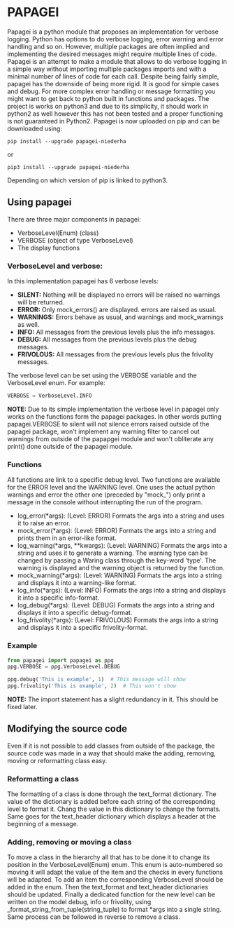 # PAPAGEI
Papagei is a python module that proposes an implementation for verbose logging. Python has options to do verbose logging, 
error warning and error handling and so on. However, multiple packages are often implied and implementing the desired 
messages might require multiple lines of code. Papagei is an attempt to make a module that allows to do verbose logging 
in a simple way without importing multiple packages imports and with a minimal number of lines of code for each call. 
Despite being fairly simple, papagei has the downside of being more rigid. It is good for simple cases and debug. For
more complex error handling or message formatting you might want to get back to python built in functions and packages.
The project is works on python3 and due to its simplicity, it should work in python2 as well however this has not been 
tested and a proper functioning is not guaranteed in Python2. Papagei is now uploaded on pip and can be downloaded 
using:
```
pip install --upgrade papagei-niederha
```
or
```
pip3 install --upgrade papagei-niederha
```
Depending on which version of pip is linked to python3. 
## Using papagei
There are three major components in papagei:
- VerboseLevel(Enum) (class)
- VERBOSE (object of type VerboseLevel)
- The display functions

### VerboseLevel and verbose:
In this implementation papagei has 6 verbose levels:
- **SILENT:** Nothing will be displayed no errors will be raised no warnings will be returned.
- **ERROR:** Only mock_errors() are displayed. errors are raised as usual. 
- **WARNINGS:** Errors behave as usual, and warnings and mock_warnings as well.
- **INFO:** All messages from the previous levels plus the info messages.
- **DEBUG:** All messages from the previous levels plus the debug messages.
- **FRIVOLOUS:** All messages from the previous levels plus the frivolity messages.

The verbose level can be set using the VERBOSE variable and the VerboseLevel enum. For example:
```python
VERBOSE = VerboseLevel.INFO
```
**NOTE:** Due to its simple implementation the verbose level in papagei only works on the functions 
form the papagei packages. In other words putting papagei.VERBOSE to silent will not silence errors raised outside of 
the papagei package, won't implement any warning filter to cancel out warnings from outside of the papapgei module and 
won't obliterate any print() done outside of the papagei module.

### Functions
All functions are link to a specific debug level. Two functions are available for the ERROR level and the WARNING level.
One uses the actual python warnings and error the other one (preceded by "mock_") only print a message in the console 
without interrupting the run of the program.

* log_error(*args): (Level: ERROR) Formats the args into a string and uses it to raise an error.
* mock_error(*args): (Level: ERROR) Formats the args into a string and prints them in an error-like format.
* log_warning(*args, **kwargs): (Level: WARNING) Formats the args into a string and uses it to generate a warning. The 
  warning type can be changed by passing a Waring class through the key-word 'type'. The warning is displayed and the
  warning object is returned by the function.
* mock_warning(*args): (Level: WARNING) Formats the args into a string and displays it into a warning-like format.
* log_info(*args): (Level: INFO) Formats the args into a string and displays it into a specific info-format.
* log_debug(*args): (Level: DEBUG) Formats the args into a string and displays it into a specific debug-format.
* log_frivolity(*args): (Level: FRIVOLOUS) Formats the args into a string and displays it into a specific 
  frivolity-format.

### Example
```python
from papagei import papagei as ppg
ppg.VERBOSE = ppg.VerboseLevel.DEBUG

ppg.debug('This is example', 1)  # This message will show
ppg.frivolity('This is example', 2)  # This won't show
```
**NOTE:** The import statement has a slight redundancy in it. This should be fixed later.
    
## Modifying the source code
Even if it is not possible to add classes from outside of the package, the source code was made in a way that should 
make the adding, removing, moving or reformatting class easy.

### Reformatting a class
The formatting of a class is done through the text_format dictionary. The value of the dictionary is added before 
each string of the corresponding level to format it. Chang the value in this dictionary to change the formats. 
Same goes for the text_header dictionary which displays a header at the beginning of a message.

### Adding, removing or moving a class
To move a class in the hierarchy all that has to be done it to change its position in the VerboseLevel(Enum) enum. 
This enum is auto-numbered so moving it will adapt the value of the item and the checks in every functions will be 
adapted. To add an item the corresponding VerboseLevel should be added in the enum. Then the text_format and text_header 
dictionaries should be updated. Finally a dedicated function for the new level can be written on the model debug, 
info or frivolity, using _format_string_from_tuple(string_tuple) to format *args into a single string. Same process can 
be followed in reverse to remove a class.
